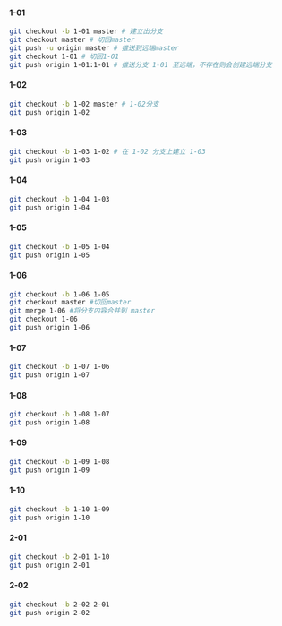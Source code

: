 #### 1-01 
```bash
git checkout -b 1-01 master # 建立出分支
git checkout master # 切回master
git push -u origin master # 推送到远端master
git checkout 1-01 # 切回1-01
git push origin 1-01:1-01 # 推送分支 1-01 至远端，不存在则会创建远端分支
```

#### 1-02
```bash
git checkout -b 1-02 master # 1-02分支
git push origin 1-02
```

#### 1-03
```bash
git checkout -b 1-03 1-02 # 在 1-02 分支上建立 1-03
git push origin 1-03
```

#### 1-04
```bash
git checkout -b 1-04 1-03
git push origin 1-04
```

#### 1-05
```bash
git checkout -b 1-05 1-04
git push origin 1-05
```

#### 1-06
```bash
git checkout -b 1-06 1-05
git checkout master #切回master
git merge 1-06 #将分支内容合并到 master
git checkout 1-06
git push origin 1-06
```

#### 1-07
```bash
git checkout -b 1-07 1-06
git push origin 1-07
```

#### 1-08
```bash
git checkout -b 1-08 1-07
git push origin 1-08
```

#### 1-09
```bash
git checkout -b 1-09 1-08
git push origin 1-09
```

#### 1-10
```bash
git checkout -b 1-10 1-09
git push origin 1-10
```

#### 2-01
```bash
git checkout -b 2-01 1-10
git push origin 2-01
```

#### 2-02
```bash
git checkout -b 2-02 2-01
git push origin 2-02
```